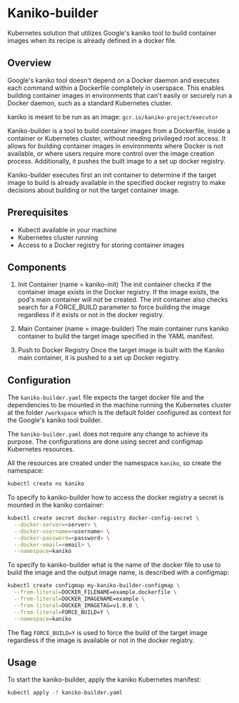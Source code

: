 # Kaniko-builder

Kubernetes solution that utilizes Google's kaniko tool to build container images when its recipe is already defined in a docker file.

## Overview

Google's kaniko tool doesn't depend on a Docker daemon and executes each command within a Dockerfile completely in userspace. This enables building container images in environments that can't easily or securely run a Docker daemon, such as a standard Kubernetes cluster.

kaniko is meant to be run as an image: `gcr.io/kaniko-project/executor`

Kaniko-builder is a tool to build container images from a Dockerfile, inside a container or Kubernetes cluster, without needing privileged root access. It allows for building container images in environments where Docker is not available, or where users require more control over the image creation process. Additionally, it pushes the built image to a set up docker registry.

Kaniko-builder executes first an init container to determine if the target image to build is already available in the specified docker registry to make decisions about building or not the target container image.

## Prerequisites

- Kubectl available in your machine
- Kubernetes cluster running
- Access to a Docker registry for storing container images

## Components
1. Init Container (name = kaniko-init)
The init container checks if the container image exists in the Docker registry. If the image exists, the pod's main container will not be created. The init container also checks search for a FORCE_BUILD parameter to force building the image regardless if it exists or not in the docker registry.

2. Main Container (name = image-builder)
The main container runs kaniko container to build the target image specified in the YAML manifest.

3. Push to Docker Registry
Once the target image is built with the Kaniko main container, it is pushed to a set up Docker registry.

## Configuration
The `kaniko-builder.yaml` file expects the target docker file and the dependencies to be mounted in the machine running the Kubernetes cluster at the folder `/workspace` which is the default folder configured as context for the Google's kaniko tool builder. 

The `kaniko-builder.yaml` does not require any change to achieve its purpose. The configurations are done using secret and configmap Kubernetes resources.

All the resources are created under the namespace `kaniko`, so create the namespace:

```bash
kubectl create ns kaniko
```

To specify to kaniko-builder how to access the docker registry a secret is mounted in the kaniko container:

```bash
kubectl create secret docker-registry docker-config-secret \
  --docker-server=<server> \
  --docker-username=<username> \
  --docker-password=<password> \
  --docker-email=<email> \
  --namespace=kaniko
```

To specify to kaniko-builder what is the name of the docker file to use to build the image and the output image name, is described with a configmap:

```bash
kubectl create configmap my-kaniko-builder-configmap \
  --from-literal=DOCKER_FILENAME=example.dockerfile \
  --from-literal=DOCKER_IMAGENAME=example \
  --from-literal=DOCKER_IMAGETAG=v1.0.0 \
  --from-literal=FORCE_BUILD=Y \
  --namespace=kaniko
```

The flag `FORCE_BUILD=Y` is used to force the build of the target image regardless if the image is available or not in the docker registry.

## Usage

To start the kaniko-builder, apply the kaniko Kubernetes manifest:

```bash
kubectl apply -f kaniko-builder.yaml
```

